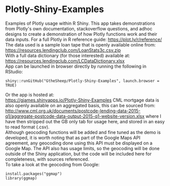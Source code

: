 # Plotly-Shiny-Examples
Examples of Plotly usage within R Shiny. This app takes demonstrations from Plotly's own documentation, stackoverflow questions, and adhoc designs to create a demonstration of how Plotly functions work and their data inputs. For a full Plotly in R reference guide: https://plot.ly/r/reference/  
The data used is a sample loan tape that is openly available online from: https://resources.lendingclub.com/LoanStats3c.csv.zip  
With a full data dictionary (for those interested) available at: https://resources.lendingclub.com/LCDataDictionary.xlsx  
App can be launched in browser directly by running the following in RStudio:  
```{r eval=FALSE}
shiny::runGitHub("GtheSheep/Plotly-Shiny-Examples", launch.browser = TRUE)
```
Or the app is hosted at:  
https://gjames.shinyapps.io/Plotly-Shiny-Examples
CML mortgage data is also openly available on an aggregated basis, this can be sourced from: http://www.cml.org.uk/documents/postcode-lending-data-2015-q1/aggregate-postcode-data-output-2015-q1-website-version.xlsx 
where I have then stripped out the GB only tab for usage here, and stored in an easy to read format (.csv).  
Although geocoding functions will be added and fine tuned as the demo is developed, it is worth noting that as part of the Google Maps API agreement, any geocoding done using this API must be displayed on a Google Map. The API also has usage limits, so the geocoding will be done outside of the Shiny application, but the code will be included here for completeness, with sources referenced.  
To take a look at the geocoding from Google:
```{r eval=FALSE}
install.packages("ggmap")
library(ggmap)
```